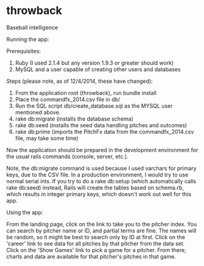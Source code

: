 throwback
=========

Baseball intelligence
<p>Running the app:</p>
<p>
Prerequisites:
<ol>
<li>Ruby (I used 2.1.4 but any version 1.9.3 or greater should work)</li>
<li>MySQL and a user capable of creating other users and databases</li>
</ol>
</p>
<p>
Steps (please note, as of 12/4/2014, these have changed):
<ol>
<li>From the application root (throwback), run bundle install</li>
<li>Place the commandfx_2014.csv file in db/</li>
<li>Run the SQL script db/create_database.sql as the MYSQL user mentioned above.</li>
<li>rake db:migrate (installs the database schema)</li>
<li>rake db:seed (installs the seed data handling pitches and outcomes)</li>
<li>rake db:prime (imports the PitchFx data from the commandfx_2014.csv file, may take some time)</li>
</ol>
</p>
<p>Now the application should be prepared in the development environment for the
usual rails commands (console, server, etc.). </p> 
<p>Note, the db:migrate command is used because I used varchars for primary keys,
due to the CSV file.  In a production environment, I would try to use normal serial ints.
If you try to do a rake db:setup (which automatically calls rake db:seed) instead, 
Rails will create the tables based on schema.rb,
which results in integer primary keys, which doesn't work out well for this app.</p>

<p>Using the app:</p>
<p>From the landing page, click on the link to take you to the pitcher index.  You can search by
pitcher name or ID, and partial terms are fine.  The names will be random, so it 
might be best to search only by ID at first.  Click on the 'career' link to see data for
all pitches by that pitcher from the data set.  Click on the 'Show Games' link to pick a game
for a pitcher.  From there, charts and data are available for that pitcher's pitches in that game.</p>


